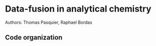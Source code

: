 # Data-fusion in analytical chemistry

Authors: Thomas Pasquier, Raphael Bordas

## Code organization
